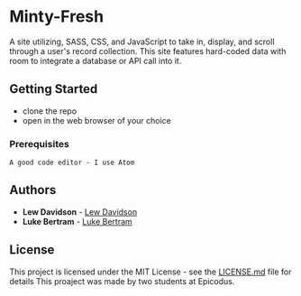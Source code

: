 # Minty-Fresh

A site utilizing, SASS, CSS, and JavaScript to take in, display, and scroll through a user's record collection. This site features hard-coded data with room to integrate a database or API call into it.

## Getting Started

* clone the repo
* open in the web browser of your choice

### Prerequisites

```
A good code editor - I use Atom
```

## Authors

* **Lew Davidson**  - [Lew Davidson](https://github.com/lewdavidson)
* **Luke Bertram**  - [Luke Bertram](https://github.com/lukebertram)

## License

This project is licensed under the MIT License - see the [LICENSE.md](LICENSE.md) file for details
This proaject was made by two students at Epicodus.

